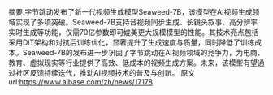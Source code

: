 摘要:字节跳动发布了新一代视频生成模型Seaweed-7B，该模型在AI视频生成领域实现了多项突破。Seaweed-7B支持音视频同步生成、长镜头叙事、高分辨率实时生成等功能，仅需70亿参数即可媲美更大规模模型的性能。其技术亮点包括采用DiT架构和对抗后训练优化，显著提升了生成速度与质量，同时降低了训练成本。Seaweed-7B的发布进一步巩固了字节跳动在AI视频领域的竞争力，为电商、教育、虚拟现实等行业提供了高效、低成本的视频生成方案。未来，该模型有望通过社区反馈持续迭代，推动AI视频技术的普及与创新。
原文url:https://www.aibase.com/zh/news/17178
